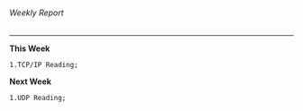 ###### Weekly Report   
---

**This Week**  
~~~
1.TCP/IP Reading;
~~~

  

**Next Week**  
~~~
1.UDP Reading;
~~~

